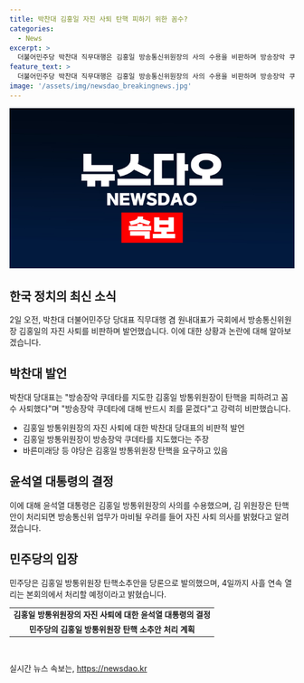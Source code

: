 ```yaml
---
title: 박찬대 김홍일 자진 사퇴 탄핵 피하기 위한 꼼수?
categories:
  - News
excerpt: >
  더불어민주당 박찬대 직무대행은 김홍일 방송통신위원장의 사의 수용을 비판하며 방송장악 쿠데타에 대해 반드시 죄를 묻겠다고 강조했다. 그는 정부의 방송탄압을 용납하지 않겠다고 밝혔으며, 김 위원장의 자진 사퇴를 꼼수로 비판했다. 민주당은 김 위원장 탄핵소추안을 발의했으며, 이를 처리하기 위해 본회의를 열 예정이다.
feature_text: >
  더불어민주당 박찬대 직무대행은 김홍일 방송통신위원장의 사의 수용을 비판하며 방송장악 쿠데타에 대해 반드시 죄를 묻겠다고 강조했다. 그는 정부의 방송탄압을 용납하지 않겠다고 밝혔으며, 김 위원장의 자진 사퇴를 꼼수로 비판했다. 민주당은 김 위원장 탄핵소추안을 발의했으며, 이를 처리하기 위해 본회의를 열 예정이다.
image: '/assets/img/newsdao_breakingnews.jpg'
---
```


<p><img src="/assets/img/newsdao_breakingnews.jpg" alt="firstkoreanews 속보" /></p>

<h2 data-ke-size="size26">한국 정치의 최신 소식</h2>

<p data-ke-size="size16">2일 오전, 박찬대 더불어민주당 당대표 직무대행 겸 원내대표가 국회에서 방송통신위원장 김홍일의 자진 사퇴를 비판하며 발언했습니다. 이에 대한 상황과 논란에 대해 알아보겠습니다.</p>

<h2 data-ke-size="size24">박찬대 발언</h2>

<p data-ke-size="size16">박찬대 당대표는 "방송장악 쿠데타를 지도한 김홍일 방통위원장이 탄핵을 피하려고 꼼수 사퇴했다"며 "방송장악 쿠데타에 대해 반드시 죄를 묻겠다"고 강력히 비판했습니다.</p>

<ul>
  <li>김홍일 방통위원장의 자진 사퇴에 대한 박찬대 당대표의 비판적 발언</li>
  <li>김홍일 방통위원장이 방송장악 쿠데타를 지도했다는 주장</li>
  <li>바른미래당 등 야당은 김홍일 방통위원장 탄핵을 요구하고 있음</li>
</ul>

<h2 data-ke-size="size24">윤석열 대통령의 결정</h2>

<p data-ke-size="size16">이에 대해 윤석열 대통령은 김홍일 방통위원장의 사의를 수용했으며, 김 위원장은 탄핵안이 처리되면 방송통신위 업무가 마비될 우려를 들어 자진 사퇴 의사를 밝혔다고 알려졌습니다.</p>

<h2 data-ke-size="size24">민주당의 입장</h2>

<p data-ke-size="size16">민주당은 김홍일 방통위원장 탄핵소추안을 당론으로 발의했으며, 4일까지 사흘 연속 열리는 본회의에서 처리할 예정이라고 밝혔습니다.</p>

<table>
  <tr>
    <td style="text-align: center; height: 17px;"><b>김홍일 방통위원장의 자진 사퇴에 대한 윤석열 대통령의 결정</b></td>
  </tr>
  <tr>
    <td style="text-align: center; height: 17px;"><b>민주당의 김홍일 방통위원장 탄핵 소추안 처리 계획</b></td>
  </tr>
</table>

<p data-ke-size="size16">&nbsp;</p>
실시간 뉴스 속보는, <a href="https://newsdao.kr" rel="dofollow">https://newsdao.kr</a>


